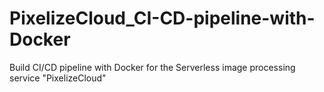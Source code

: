 # PixelizeCloud_CI-CD-pipeline-with-Docker
Build CI/CD pipeline with Docker for the Serverless image processing service "PixelizeCloud"
